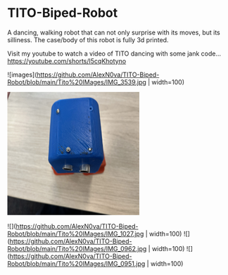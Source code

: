 # TITO-Biped-Robot
A dancing, walking robot that can not only surprise with its moves, but its silliness. The case/body of this robot is fully 3d printed. 

Visit my youtube to watch a video of TITO dancing with some jank code... https://youtube.com/shorts/I5cqKhotyno


![images](https://github.com/AlexN0va/TITO-Biped-Robot/blob/main/Tito%20IMages/IMG_3539.jpg | width=100)

<img src="https://github.com/AlexN0va/TITO-Biped-Robot/blob/main/Tito%20IMages/IMG_3539.jpg" width="300" height="280">


![](https://github.com/AlexN0va/TITO-Biped-Robot/blob/main/Tito%20IMages/IMG_1027.jpg | width=100)
![](https://github.com/AlexN0va/TITO-Biped-Robot/blob/main/Tito%20IMages/IMG_0962.jpg | width=100)
![](https://github.com/AlexN0va/TITO-Biped-Robot/blob/main/Tito%20IMages/IMG_0951.jpg | width=100)
